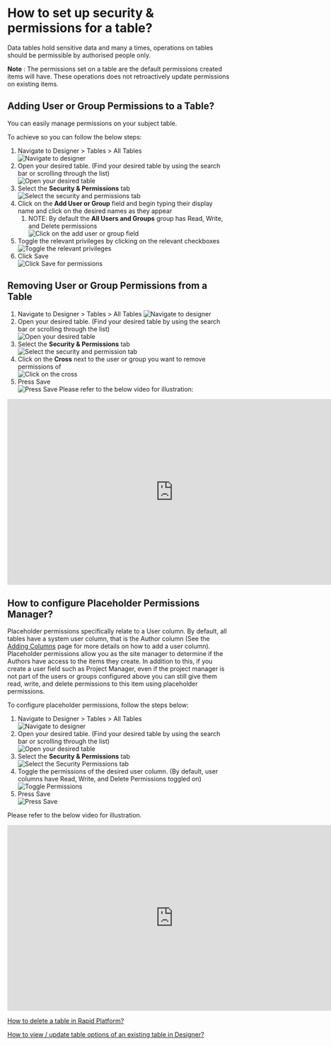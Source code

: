 # How to set up security & permissions for a table?

Data tables hold sensitive data and many a times, operations on tables should be permissible by authorised people only.

**Note** : The permissions set on a table are the default permissions created items will have. These operations does not retroactively update permissions on existing items.

## **Adding User or Group Permissions to a Table?**

You can easily manage permissions on your subject table.

To achieve so you can follow the below steps:

1. Navigate to Designer &gt; Tables &gt; All Tables  
    ![Navigate to designer](NaviagetToDesigner.png)
2. Open your desired table. (Find your desired table by using the search bar or scrolling through the list)  
    ![Open your desired table](../../OpenYourDesiredTable.png)
3. Select the **Security &amp; Permissions** tab  
![Select the security and permissions tab](SelectTheSecurityAndPermissionsTab.png)
4. Click on the **Add User or Group** field and begin typing their display name and click on the desired names as they appear 
    1. NOTE: By default the **All Users and Groups** group has Read, Write, and Delete permissions  
        ![Click on the add user or group field](ClickOnTheAddUserOrGroupField.png)
5. Toggle the relevant privileges by clicking on the relevant checkboxes  
   ![Toggle the relevant privileges](ToggleTheRelevantPrivileges.png)
6. Click Save   
    ![Click Save for permissions](ClickSaveForPermissions.png)

## **Removing User or Group Permissions from a Table**

1. Navigate to Designer &gt; Tables &gt; All Tables
    ![Navigate to designer](NaviagetToDesigner.png)
2. Open your desired table. (Find your desired table by using the search bar or scrolling through the list)  
    ![Open your desired table](../../OpenYourDesiredTable.png)
3. Select the **Security &amp; Permissions** tab  
    ![Select the security and permission tab](SelectTheSecurityAndPermissionsTab.png)
4. Click on the **Cross** next to the user or group you want to remove permissions of  
   ![Click on the cross](ClickTheCorssNextToTheUserOrGroup.png)
5. Press Save  
    ![Press Save](PressSaveForThePermissions.png)
Please refer to the below video for illustration:

<iframe allowfullscreen="allowfullscreen" frameborder="0" height="420" src="https://www.youtube.com/embed/HUrlNfeeglU?si=ip6Sj52s3q8WI-lF" title="YouTube video player" width="750"></iframe>

## **How to configure Placeholder Permissions Manager?**

Placeholder permissions specifically relate to a User column. By default, all tables have a system user column, that is the Author column (See the [Adding Columns](https://docs.rapidplatform.com/books/experiences/page/how-to-add-columns-to-a-data-table) page for more details on how to add a user column). Placeholder permissions allow you as the site manager to determine if the Authors have access to the items they create. In addition to this, if you create a user field such as Project Manager, even if the project manager is not part of the users or groups configured above you can still give them read, write, and delete permissions to this item using placeholder permissions.

To configure placeholder permissions, follow the steps below:

1. Navigate to Designer &gt; Tables &gt; All Tables  
  ![Navigate to designer](NaviagetToDesigner.png)
2. Open your desired table. (Find your desired table by using the search bar or scrolling through the list)  
    ![Open your desired table](../../OpenYourDesiredTable.png)    
3. Select the **Security &amp; Permissions** tab  
    ![Select the Security Permissions tab](SelectTheSecurityAndPermissionsTab.png)
4. Toggle the permissions of the desired user column. (By default, user columns have Read, Write, and Delete Permissions toggled on) 
    ![Toggle Permissions](TogglePermissionsYouWant.png) 
5. Press Save  
    ![Press Save](PressSaveForThePermissions.png)

Please refer to the below video for illustration.

<iframe allowfullscreen="allowfullscreen" frameborder="0" height="420" src="https://www.youtube.com/embed/OAfwwdwb0Es?si=BSzK7rBkQtoiHZ7M" title="YouTube video player" width="750"></iframe>

[How to delete a table in Rapid Platform?](https://docs.rapidplatform.com/books/experiences/page/how-to-delete-a-table-in-rapid-platform "How to delete a table in Rapid Platform?")

[How to view / update table options of an existing table in Designer?](https://docs.rapidplatform.com/books/experiences/page/how-to-view-update-table-options-of-an-existing-table-in-designer "How to view / update table options of an existing table in Designer?")

